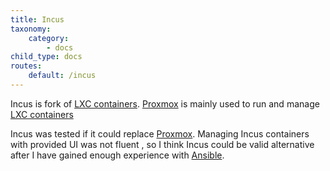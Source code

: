 ```yaml
---
title: Incus
taxonomy:
    category:
        - docs
child_type: docs
routes:
    default: /incus
---
```


Incus is fork of [LXC containers](/lxc). [Proxmox](/proxmox) is mainly used to run and manage [LXC containers](/lxc)

Incus was tested if it could replace [Proxmox](/proxmox). Managing Incus containers with provided UI was not fluent , so I think Incus could be valid alternative after I have gained enough experience with [Ansible](/ansible).